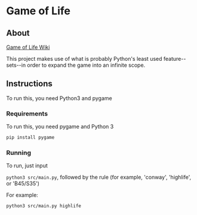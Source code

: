 # Game of Life
## About
[Game of Life Wiki](https://conwaylife.com/wiki/)

This project makes use of what is probably Python's least used feature--sets--in order to expand the game into an infinite scope. 

## Instructions
To run this, you need Python3 and pygame

### Requirements

To run this, you need pygame and Python 3
```sh
pip install pygame
```

### Running

To run, just input 

`python3 src/main.py`, followed by the rule (for example, 'conway', 'highlife', or 'B45/S35')

For example:

`python3 src/main.py highlife`